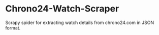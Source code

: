 # Chrono24-Watch-Scraper
Scrapy spider for extracting watch details from chrono24.com in JSON format.
